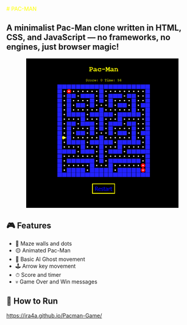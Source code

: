<p style="color: yellow;"># PAC-MAN</p>

A minimalist **Pac-Man** clone written in **HTML, CSS, and JavaScript** — no frameworks, no engines, just browser magic!
---

<p align="center"> <img src="./pacman.png" alt="Pac-Man Preview" width="400"/> </p>

## 🎮 Features

- 🧱 Maze walls and dots
- 🟡 Animated Pac-Man
- 👻 Basic AI Ghost movement
- 🕹 Arrow key movement
- ⏱ Score and timer
- 💀 Game Over and Win messages

## 🚀 How to Run
https://ira4a.github.io/Pacman-Game/
